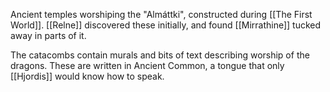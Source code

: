 Ancient temples worshiping the "Almáttki", constructed during [[The First World]]. [[Relne]] discovered these initially, and found [[Mirrathine]] tucked away in parts of it.

The catacombs contain murals and bits of text describing worship of the dragons. These are written in Ancient Common, a tongue that only [[Hjordis]] would know how to speak.